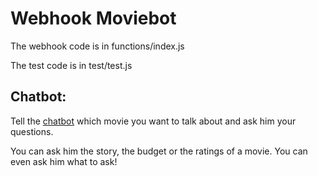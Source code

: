 # Webhook Moviebot

The webhook code is in functions/index.js

The test code is in test/test.js

## Chatbot:
Tell the [chatbot](https://bot.dialogflow.com/7474c676-99a1-421f-965d-c1eac5724659)  which movie you want to talk about and ask him your questions.

You can ask him the story, the budget or the ratings of a movie. You can even ask him what to ask!

